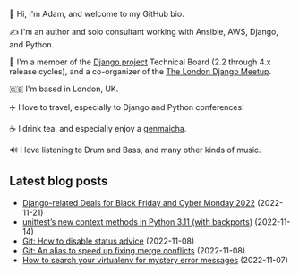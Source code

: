 <p>👋 Hi, I'm Adam, and welcome to my GitHub bio.<p>✍️ I'm an author and solo consultant working with Ansible, AWS, Django, and Python.<p>🦄 I'm a member of the <a class="reference external" href="https://www.djangoproject.com/foundation/teams/">Django project</a> Technical Board (2.2 through 4.x release cycles), and a co-organizer of the <a class="reference external" href="https://www.djangolondon.com/">The London Django Meetup</a>.<p>🇬🇧 I'm based in London, UK.<p>✈️ I love to travel, especially to Django and Python conferences!<p>☕️ I drink tea, and especially enjoy a <a class="reference external" href="https://en.wikipedia.org/wiki/Genmaicha">genmaicha</a>.<p>🔊 I love listening to Drum and Bass, and many other kinds of music.</p></p></p></p></p></p></p>

## Latest blog posts

* [Django-related Deals for Black Friday and Cyber Monday 2022](https://adamj.eu/tech/2022/11/21/django-black-friday-deals-2022/) (2022-11-21)
* [unittest’s new context methods in Python 3.11 (with backports)](https://adamj.eu/tech/2022/11/14/unittest-context-methods-python-3-11-backports/) (2022-11-14)
* [Git: How to disable status advice](https://adamj.eu/tech/2022/11/08/git-disable-status-advice/) (2022-11-08)
* [Git: An alias to speed up fixing merge conflicts](https://adamj.eu/tech/2022/11/08/git-aliases-speed-up-fixing-merge-conflicts/) (2022-11-08)
* [How to search your virtualenv for mystery error messages](https://adamj.eu/tech/2022/11/07/search-your-virtualenv-mystery-error-messages/) (2022-11-07)